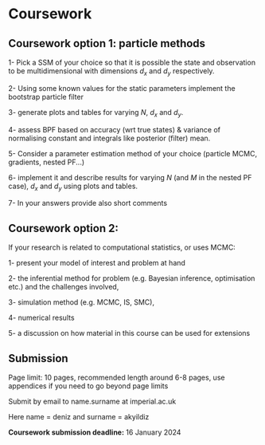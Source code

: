 # Coursework

## Coursework option 1: particle methods

1- Pick a SSM of your choice so that it is possible the state and observation to be multidimensional with dimensions $d_x$ and $d_y$ respectively.

2- Using some known values for the static parameters implement the bootstrap particle filter

3-  generate plots and tables for varying $N$, $d_x$ and $d_y$.

4- assess BPF based on accuracy (wrt true states) & variance of normalising constant and integrals like posterior (filter) mean.

5- Consider a parameter estimation method of your choice (particle MCMC, gradients, nested PF...)

6- implement it and describe results for varying $N$ (and $M$ in the nested PF case), $d_x$ and $d_y$ using plots and tables.

7- In your answers provide also short comments

## Coursework option 2:

If your research is related to computational statistics, or uses MCMC:

1- present your model of interest and problem at hand

2- the inferential method for problem (e.g. Bayesian inference, optimisation etc.) and the challenges involved,

3- simulation method (e.g. MCMC, IS, SMC),

4- numerical results

5- a discussion on how material in this course can be used for extensions

## Submission

Page limit: 10 pages, recommended length around 6-8 pages, use appendices if you need to go beyond page limits

Submit by email to name.surname at imperial.ac.uk

Here name = deniz and surname = akyildiz

**Coursework submission deadline:** 16 January 2024